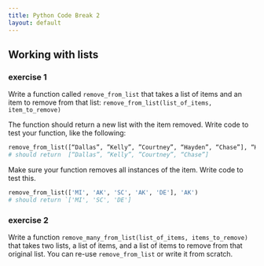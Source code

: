 ```yaml
---
title: Python Code Break 2
layout: default
---
```


## Working with lists

### exercise 1

Write a function called `remove_from_list` that takes a list of items and an item to remove from that list: ``remove_from_list(list_of_items, item_to_remove)``

The function should return a new list with the item removed. Write code to test your function, like the following:

```py
remove_from_list([“Dallas”, ”Kelly”, ”Courtney”, “Hayden”, “Chase”], “Hayden”)
# should return  [“Dallas”, ”Kelly”, ”Courtney”, “Chase”]
```

Make sure your function removes all instances of the item. Write code to test this.

```py
remove_from_list(['MI', 'AK', 'SC', 'AK', 'DE'], 'AK')
# should return `['MI', 'SC', 'DE']
```

### exercise 2

Write a function `remove_many_from_list(list_of_items, items_to_remove)` that takes two lists, a list of items, and a list of items to remove from that original list. You can re-use `remove_from_list` or write it from scratch.

